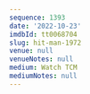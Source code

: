 ```yaml
---
sequence: 1393
date: '2022-10-23'
imdbId: tt0068704
slug: hit-man-1972
venue: null
venueNotes: null
medium: Watch TCM
mediumNotes: null
---
```


